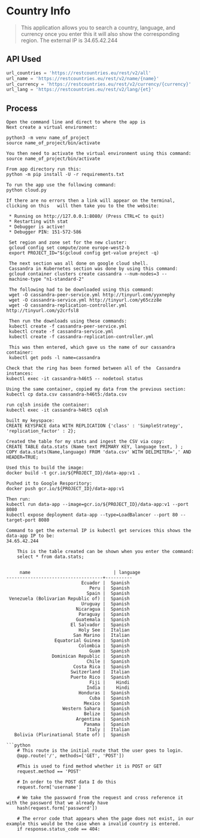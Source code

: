 

# Country Info
> This application allows you to search a country, language, and currency once you enter this it will also show the corresponding region. The external IP is 34.65.42.244 
>
## API Used
```python
url_countries = 'https://restcountries.eu/rest/v2/all'
url_name = 'https://restcountries.eu/rest/v2/name/{name}'
url_currency = 'https://restcountries.eu/rest/v2/currency/{currency}'
url_lang = 'https://restcountries.eu/rest/v2/lang/{et}'
```


## Process
	Open the command line and direct to where the app is
	Next create a virtual environment:

	python3 -m venv name_of_project
	source name_of_project/bin/activate

	You then need to activate the virtual environment using this command:
	source name_of_project/bin/activate

	From app directory run this:
	python -m pip install -U -r requirements.txt

	To run the app use the following command:
	python cloud.py

	If there are no errors then a link will appear on the terminal, clicking on this   will then take you to the the website:

	 * Running on http://127.0.0.1:8080/ (Press CTRL+C to quit)
	 * Restarting with stat
	 * Debugger is active!
	 * Debugger PIN: 151-572-586

	 Set region and zone set for the new cluster:
	 gcloud config set compute/zone europe-west2-b 
	 export PROJECT_ID="$(gcloud config get-value project -q)
	 
	 The next section was all done on google cloud shell.
	 Cassandra in Kubernetes section was done by using this command:
	 gcloud container clusters create cassandra --num-nodes=3 --
	 machine-type "n1-standard-2" 		  		
	 
	 The following had to be downloaded using this command:
	 wget -O cassandra-peer-service.yml http://tinyurl.com/yyxnephy 
	 wget -O cassandra-service.yml http://tinyurl.com/y65czz8e
	 wget -O cassandra-replication-controller.yml http://tinyurl.com/y2crfsl8
	
	 Then run the downloads using these commands:
	 kubectl create -f cassandra-peer-service.yml 
	 kubectl create -f cassandra-service.yml 
	 kubectl create -f cassandra-replication-controller.yml

	 This was then entered, which gave us the name of our cassandra container:
	 kubectl get pods -l name=cassandra
	 
	Check that the ring has been formed between all of the  Cassandra instances:
	kubectl exec -it cassandra-h46t5 -- nodetool status
	
	Using the same container, copied my data from the previous section: 
	kubectl cp data.csv cassandra-h46t5:/data.csv 
	
	run cqlsh inside the container: 
	kubectl exec -it cassandra-h46t5 cqlsh 
	
	built my keyspace: 
	CREATE KEYSPACE data WITH REPLICATION {'class' : 'SimpleStrategy', 'replication_factor' : 2};
	
	Created the table for my stats and ingest the CSV via copy:
	CREATE TABLE data.stats (Name text PRIMARY KEY, language text, ) ;
	COPY data.stats(Name,language) FROM 'data.csv' WITH DELIMITER=',' AND HEADER=TRUE;
	
	Used this to build the image:
	docker build -t gcr.io/${PROJECT_ID}/data-app:v1 .

	Pushed it to Google Resporitory:
	docker push gcr.io/${PROJECT_ID}/data-app:v1
	
	Then run:
	kubectl run data-app --image=gcr.io/${PROJECT_ID}/data-app:v1 --port 8080
	kubectl expose deployment data-app --type=LoadBalancer --port 80 --target-port 8080

	Command to get the external IP is kubectl get services this shows the data-app IP to be:
	34.65.42.244 
```
	This is the table created can be shown when you enter the command: 
	select * from data.stats;
	

	 name                               | language
------------------------------------+----------
                            Ecuador |  Spanish
                               Peru |  Spanish
                              Spain |  Spanish
 Venezuela (Bolivarian Republic of) |  Spanish
                            Uruguay |  Spanish
                          Nicaragua |  Spanish
                           Paraguay |  Spanish
                          Guatemala |  Spanish
                        El Salvador |  Spanish
                           Holy See |  Italian
                         San Marino |  Italian
                  Equatorial Guinea |  Spanish
                           Colombia |  Spanish
                               Guam |  Spanish
                 Dominican Republic |  Spanish
                              Chile |  Spanish
                         Costa Rica |  Spanish
                        Switzerland |  Italian
                        Puerto Rico |  Spanish
                               Fiji |    Hindi
                              India |    Hindi
                           Honduras |  Spanish
                               Cuba |  Spanish
                             Mexico |  Spanish
                     Western Sahara |  Spanish
                             Belize |  Spanish
                          Argentina |  Spanish
                             Panama |  Spanish
                              Italy |  Italian
   Bolivia (Plurinational State of) |  Spanish
   
```python
	# This route is the initial route that the user goes to login.
	@app.route('/', methods=['GET', 'POST'])

	#This is used to find method whether it is POST or GET
	request.method == 'POST'

	# In order to the POST data I do this
	request.form['username']

	# We take the password from the request and cross reference it with the password that we already have
    hash(request.form['password'])

	# The error code that appears when the page does not exist, in our example this would be the case when a invalid country is entered.
	if response.status_code == 404:


```
